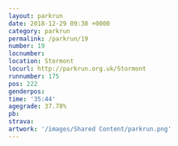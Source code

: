 ```yaml
---
layout: parkrun
date: 2018-12-29 09:30 +0000
category: parkrun
permalink: /parkrun/19
number: 19
locnumber: 
location: Stormont
locurl: http://parkrun.org.uk/Stormont
runnumber: 175
pos: 222
genderpos: 
time: '35:44'
agegrade: 37.78%
pb: 
strava: 
artwork: '/images/Shared Content/parkrun.png'
---
```

